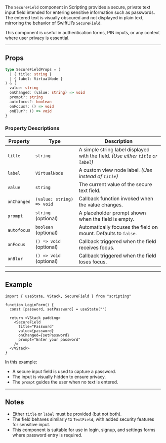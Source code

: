 The `SecureField` component in Scripting provides a secure, private text input field intended for entering sensitive information such as passwords. The entered text is visually obscured and not displayed in plain text, mirroring the behavior of SwiftUI’s `SecureField`.

This component is useful in authentication forms, PIN inputs, or any context where user privacy is essential.

---

## Props

```ts
type SecureFieldProps = (
  | { title: string }
  | { label: VirtualNode }
) & {
  value: string
  onChanged: (value: string) => void
  prompt?: string
  autofocus?: boolean
  onFocus?: () => void
  onBlur?: () => void
}
```

### Property Descriptions

| Property    | Type                      | Description                                                                       |
| ----------- | ------------------------- | --------------------------------------------------------------------------------- |
| `title`     | `string`                  | A simple string label displayed with the field. *(Use either `title` or `label`)* |
| `label`     | `VirtualNode`             | A custom view node label. *(Use instead of `title`)*                              |
| `value`     | `string`                  | The current value of the secure text field.                                       |
| `onChanged` | `(value: string) => void` | Callback function invoked when the value changes.                                 |
| `prompt`    | `string` (optional)       | A placeholder prompt shown when the field is empty.                               |
| `autofocus` | `boolean` (optional)      | Automatically focuses the field on mount. Defaults to `false`.                    |
| `onFocus`   | `() => void` (optional)   | Callback triggered when the field receives focus.                                 |
| `onBlur`    | `() => void` (optional)   | Callback triggered when the field loses focus.                                    |

---

## Example

```tsx
import { useState, VStack, SecureField } from "scripting"

function LoginForm() {
  const [password, setPassword] = useState("")

  return <VStack padding>
    <SecureField
      title="Password"
      value={password}
      onChanged={setPassword}
      prompt="Enter your password"
    />
  </VStack>
}
```

In this example:

* A secure input field is used to capture a password.
* The input is visually hidden to ensure privacy.
* The `prompt` guides the user when no text is entered.

---

## Notes

* Either `title` or `label` must be provided (but not both).
* The field behaves similarly to `TextField`, with added security features for sensitive input.
* This component is suitable for use in login, signup, and settings forms where password entry is required.
